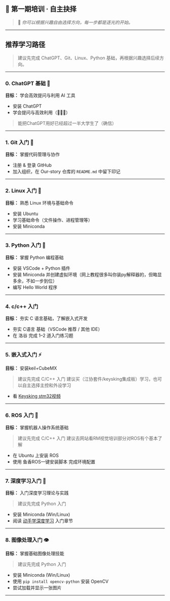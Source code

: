 

## 🌟 第一期培训 · 自主抉择

> 📖 *你可以根据兴趣自由选择方向，每一步都是逐光的开始。*

---

## 推荐学习路径

> 建议先完成 ChatGPT、Git、Linux、Python 基础，再根据兴趣选择后续方向。

---

### 0. ChatGPT 基础 🚀
**目标：** 学会高效提问与利用 AI 工具

- 安装 ChatGPT
- 学会提问与高效利用（🌟🌟🌟）
>能把ChatGPT用好已经超过一半大学生了（确信）

---

### 1. Git 入门 🐙
**目标：** 掌握代码管理与协作

- 注册 & 登录 GitHub
- 加入组织，在 Our-story 仓库的 `README.md` 中留下印记

---

### 2. Linux 入门 🐧
**目标：** 熟悉 Linux 环境与基础命令

- 安装 Ubuntu
- 学习基础命令（文件操作、进程管理等）
- 安装 Miniconda

---

### 3. Python 入门 🐍
**目标：** 掌握 Python 编程基础

- 安装 VSCode + Python 插件
- 安装 Miniconda 并创建虚拟环境（网上教程很多叫你装py解释器的，但略显多余，不如一步到位）
- 编写 Hello World 程序

---
### 4. c/c++ 入门 
**目标：** 夯实 C 语言基础，了解嵌入式开发

- 夯实 C语言 基础（VSCode 推荐 / 其他 IDE）
- 在 洛谷 完成 1–2 道入门练习题

---
### 5. 嵌入式入门 ⚡
**目标：** 安装keil+CubeMX
> 建议先完成 C/C++ 入门
> 建议买（江协套件/keysking集成板）学习，也可以自主选择主控和外设学习

- 看 [Keysking stm32视频](https://www.bilibili.com/video/BV12v4y1y7uV/) 


---

### 6. ROS 入门 🤖
**目标：** 掌握机器人操作系统基础
> 建议先完成 C/C++ 入门
> 建议去网站看RM视觉培训部分对ROS有个基本了解

- 在 Ubuntu 上安装 ROS
- 使用 鱼香ROS一键安装脚本 完成环境配置

---

### 7. 深度学习入门 🧠
**目标：** 入门深度学习理论与实践
> 建议先完成 Python 入门

- 安装 Miniconda (Win/Linux)
- 阅读 [动手学深度学习](https://zh.d2l.ai/chapter_introduction/index.html) 入门章节

---

### 8. 图像处理入门 👁️
**目标：** 掌握基础图像处理技能
> 建议先完成 Python 入门

- 安装 Miniconda (Win/Linux)
- 使用 `pip install opencv-python` 安装 OpenCV
- 尝试加载并显示一张图片

---
